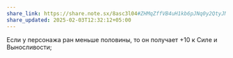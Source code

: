 ```yaml
---
share_link: https://share.note.sx/8asc3l04#ZHMqZffVB4uH1kb6pJNq0y2QtyJMEDR4LgcLi88+Sxw
share_updated: 2025-02-03T12:32:12+05:00
---
```

Если у персонажа ран меньше половины, то он получает +10 к Силе и Выносливости;